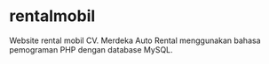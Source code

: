 # rentalmobil
Website rental mobil CV. Merdeka Auto Rental menggunakan bahasa pemograman PHP dengan database MySQL.
